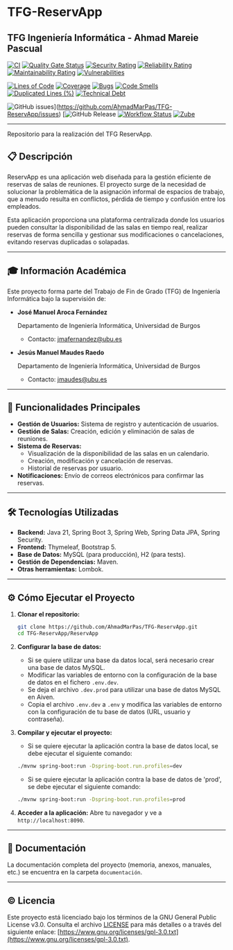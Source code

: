 # TFG-ReservApp

## TFG Ingeniería Informática - Ahmad Mareie Pascual

[![CI](https://github.com/AhmadMarPas/TFG-ReservApp/actions/workflows/maven.yml/badge.svg)](https://github.com/AhmadMarPas/TFG-ReservApp/actions/workflows/maven.yml)
[![Quality Gate Status](https://sonarcloud.io/api/project_badges/measure?project=ReservApp&metric=alert_status&token=e4b031bbfe58f2fd43281031c769da93e80c6bd2)](https://sonarcloud.io/summary/overall?id=ReservApp)
[![Security Rating](https://sonarcloud.io/api/project_badges/measure?project=ReservApp&metric=security_rating&token=e4b031bbfe58f2fd43281031c769da93e80c6bd2)](https://sonarcloud.io/summary/overall?id=ReservApp)
[![Reliability Rating](https://sonarcloud.io/api/project_badges/measure?project=ReservApp&metric=reliability_rating&token=e4b031bbfe58f2fd43281031c769da93e80c6bd2)](https://sonarcloud.io/summary/overall?id=ReservApp)
[![Maintainability Rating](https://sonarcloud.io/api/project_badges/measure?project=ReservApp&metric=sqale_rating&token=e4b031bbfe58f2fd43281031c769da93e80c6bd2)](https://sonarcloud.io/summary/overall?id=ReservApp)
[![Vulnerabilities](https://sonarcloud.io/api/project_badges/measure?project=ReservApp&metric=vulnerabilities&token=e4b031bbfe58f2fd43281031c769da93e80c6bd2)](https://sonarcloud.io/summary/overall?id=ReservApp)

[![Lines of Code](https://sonarcloud.io/api/project_badges/measure?project=ReservApp&metric=ncloc&token=e4b031bbfe58f2fd43281031c769da93e80c6bd2)](https://sonarcloud.io/summary/overall?id=ReservApp)
[![Coverage](https://sonarcloud.io/api/project_badges/measure?project=ReservApp&metric=coverage&token=e4b031bbfe58f2fd43281031c769da93e80c6bd2)](https://sonarcloud.io/summary/overall?id=ReservApp)
[![Bugs](https://sonarcloud.io/api/project_badges/measure?project=ReservApp&metric=bugs&token=e4b031bbfe58f2fd43281031c769da93e80c6bd2)](https://sonarcloud.io/summary/overall?id=ReservApp)
[![Code Smells](https://sonarcloud.io/api/project_badges/measure?project=ReservApp&metric=code_smells&token=e4b031bbfe58f2fd43281031c769da93e80c6bd2)](https://sonarcloud.io/summary/overall?id=ReservApp)
[![Duplicated Lines (%)](https://sonarcloud.io/api/project_badges/measure?project=ReservApp&metric=duplicated_lines_density&token=e4b031bbfe58f2fd43281031c769da93e80c6bd2)](https://sonarcloud.io/summary/overall?id=ReservApp)
[![Technical Debt](https://sonarcloud.io/api/project_badges/measure?project=ReservApp&metric=sqale_index&token=e4b031bbfe58f2fd43281031c769da93e80c6bd2)](https://sonarcloud.io/summary/overall?id=ReservApp)

![GitHub issues](https://img.shields.io/github/issues-closed/AhmadMarPas/TFG-ReservApp)](https://github.com/AhmadMarPas/TFG-ReservApp/issues)
[![GitHub Release](https://img.shields.io/github/v/release/AhmadMarPas/TFG-ReservApp?label=Release)
[![Workflow Status](https://github.com/AhmadMarPas/TFG-ReservApp/actions/workflows/maven.yml/badge.svg)](https://github.com/AhmadMarPas/TFG-ReservApp/actions)
[![Zube](https://img.shields.io/badge/zube-managed-blue?logo=zube)](https://zube.io/)

---

Repositorio para la realización del TFG ReservApp.

## 📋 Descripción

ReservApp es una aplicación web diseñada para la gestión eficiente de reservas de salas de reuniones. El proyecto surge de la necesidad de solucionar la problemática de la asignación informal de espacios de trabajo, que a menudo resulta en conflictos, pérdida de tiempo y confusión entre los empleados.

Esta aplicación proporciona una plataforma centralizada donde los usuarios pueden consultar la disponibilidad de las salas en tiempo real, realizar reservas de forma sencilla y gestionar sus modificaciones o cancelaciones, evitando reservas duplicadas o solapadas.

---

## 🎓 Información Académica
Este proyecto forma parte del Trabajo de Fin de Grado (TFG) de Ingeniería Informática bajo la supervisión de:

- **José Manuel Aroca Fernández** <p>
    Departamento de Ingeniería Informática, Universidad de Burgos
    - Contacto: jmafernandez@ubu.es

- **Jesús Manuel Maudes Raedo** <p>
    Departamento de Ingeniería Informática, Universidad de Burgos
    - Contacto: jmaudes@ubu.es
---

## 🚀 Funcionalidades Principales

*   **Gestión de Usuarios:** Sistema de registro y autenticación de usuarios.
*   **Gestión de Salas:** Creación, edición y eliminación de salas de reuniones.
*   **Sistema de Reservas:**
    *   Visualización de la disponibilidad de las salas en un calendario.
    *   Creación, modificación y cancelación de reservas.
    *   Historial de reservas por usuario.
*   **Notificaciones:** Envío de correos electrónicos para confirmar las reservas.
---

## 🛠️ Tecnologías Utilizadas

*   **Backend:** Java 21, Spring Boot 3, Spring Web, Spring Data JPA, Spring Security.
*   **Frontend:** Thymeleaf, Bootstrap 5.
*   **Base de Datos:** MySQL (para producción), H2 (para tests).
*   **Gestión de Dependencias:** Maven.
*   **Otras herramientas:** Lombok.
---

## ⚙️ Cómo Ejecutar el Proyecto

1.  **Clonar el repositorio:**
    ```bash
    git clone https://github.com/AhmadMarPas/TFG-ReservApp.git
    cd TFG-ReservApp/ReservApp
    ```

2.  **Configurar la base de datos:**
    *   Si se quiere utilizar una base da datos local, será necesario crear una base de datos MySQL.
    *   Modificar las variables de entorno con la configuración de la base de datos en el fichero `.env.dev`.
	*   Se deja el archivo `.dev.prod` para utilizar una base de datos MySQL en Aiven.
	*   Copia el archivo `.env.dev` a `.env` y modifica las variables de entorno con la configuración de tu base de datos (URL, usuario y contraseña).

3.  **Compilar y ejecutar el proyecto:**
    * Si se quiere ejecutar la aplicación contra la base de datos local, se debe ejecutar el siguiente comando:
    ```bash
    ./mvnw spring-boot:run -Dspring-boot.run.profiles=dev
    ```
	* Si se quiere ejecutar la aplicación contra la base de datos de 'prod', se debe ejecutar el siguiente comando:
    ```bash
    ./mvnw spring-boot:run -Dspring-boot.run.profiles=prod
    ```

4.  **Acceder a la aplicación:**
    Abre tu navegador y ve a `http://localhost:8090`.
---

## 📁 Documentación

La documentación completa del proyecto (memoria, anexos, manuales, etc.) se encuentra en la carpeta `documentación`.

---

## ©️ Licencia

Este proyecto está licenciado bajo los términos de la GNU General Public License v3.0. Consulta el archivo [LICENSE](LICENSE) para más detalles o a través del siguiente enlace: [https://www.gnu.org/licenses/gpl-3.0.txt](https://www.gnu.org/licenses/gpl-3.0.txt).
